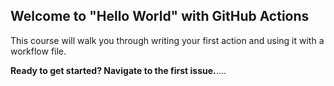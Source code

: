 ## Welcome to "Hello World" with GitHub Actions

This course will walk you through writing your first action and using it with a workflow file. 

**Ready to get started? Navigate to the first issue.**....
